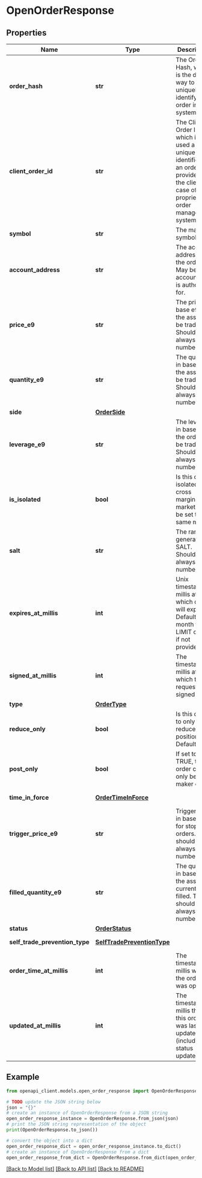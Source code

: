 # OpenOrderResponse


## Properties

Name | Type | Description | Notes
------------ | ------------- | ------------- | -------------
**order_hash** | **str** | The Order Hash, which is the default way to uniquely identify an order in the system | 
**client_order_id** | **str** | The Client Order ID, which is used a unique identifier for an order, provided by the client, in case of proprietary order management systems | [optional] 
**symbol** | **str** | The market symbol | 
**account_address** | **str** | The account address of the order. May be an account user is authorized for. | 
**price_e9** | **str** | The price in base e9 of the asset to be traded. Should always be a number | 
**quantity_e9** | **str** | The quantity in base e9 of the asset to be traded. Should always be a number | 
**side** | [**OrderSide**](OrderSide.md) |  | 
**leverage_e9** | **str** | The leverage in base e9  of the order to be traded. Should always be a number | 
**is_isolated** | **bool** | Is this order isolated or cross margin. Note market must be set to the same mode. | [default to False]
**salt** | **str** | The random generated SALT. Should always be a number | 
**expires_at_millis** | **int** | Unix timestamp in millis at which order will expire. Defaults to 1 month for LIMIT orders if not provided | 
**signed_at_millis** | **int** | The timestamp in millis at which the request was signed | 
**type** | [**OrderType**](OrderType.md) |  | 
**reduce_only** | **bool** | Is this order to only reduce a position? Default false | [default to False]
**post_only** | **bool** | If set to TRUE, the order can only be a maker order | [default to False]
**time_in_force** | [**OrderTimeInForce**](OrderTimeInForce.md) |  | [default to OrderTimeInForce.GTT]
**trigger_price_e9** | **str** | Trigger price in base e9 for stop orders. This should always be a number | [optional] 
**filled_quantity_e9** | **str** | The quantity in base e9 of the asset currently filled. This should always be a number | 
**status** | [**OrderStatus**](OrderStatus.md) |  | 
**self_trade_prevention_type** | [**SelfTradePreventionType**](SelfTradePreventionType.md) |  | [default to SelfTradePreventionType.MAKER]
**order_time_at_millis** | **int** | The timestamp in millis when the order was opened | 
**updated_at_millis** | **int** | The timestamp in millis that this order was last updated (including status updates) | 

## Example

```python
from openapi_client.models.open_order_response import OpenOrderResponse

# TODO update the JSON string below
json = "{}"
# create an instance of OpenOrderResponse from a JSON string
open_order_response_instance = OpenOrderResponse.from_json(json)
# print the JSON string representation of the object
print(OpenOrderResponse.to_json())

# convert the object into a dict
open_order_response_dict = open_order_response_instance.to_dict()
# create an instance of OpenOrderResponse from a dict
open_order_response_from_dict = OpenOrderResponse.from_dict(open_order_response_dict)
```
[[Back to Model list]](../README.md#documentation-for-models) [[Back to API list]](../README.md#documentation-for-api-endpoints) [[Back to README]](../README.md)


